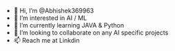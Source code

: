 - 👋 Hi, I’m @Abhishek369963
- 👀 I’m interested in AI / ML
- 🌱 I’m currently learning JAVA & Python
- 💞️ I’m looking to collaborate on any AI specific projects
- 📫 Reach me at Linkdin

<!---
Abhishek369963/Abhishek369963 is a ✨ special ✨ repository because its `README.md` (this file) appears on your GitHub profile.
You can click the Preview link to take a look at your changes.
--->
